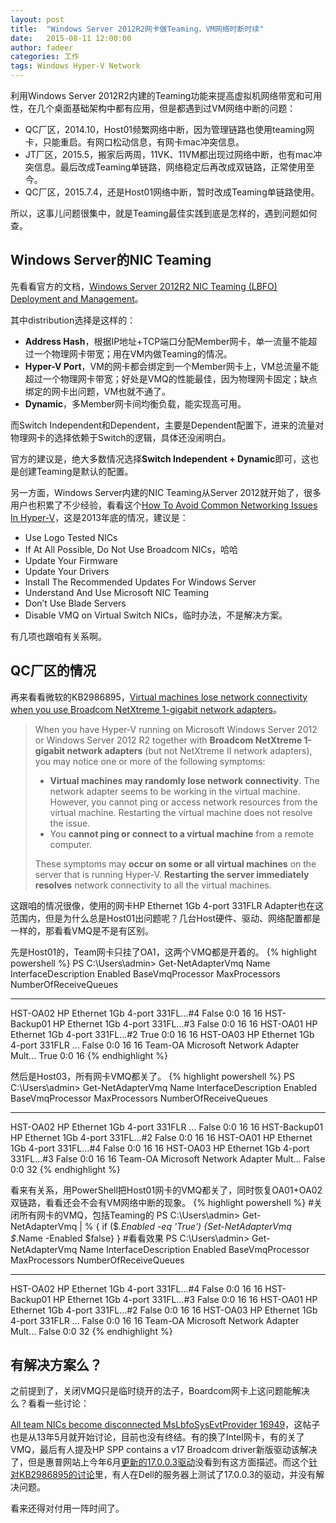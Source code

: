 ```yaml
---
layout: post
title:  "Windows Server 2012R2网卡做Teaming，VM网络时断时续"
date:   2015-08-11 12:00:00
author: fadeer
categories: 工作
tags: Windows Hyper-V Network
---
```


利用Windows Server 2012R2内建的Teaming功能来提高虚拟机网络带宽和可用性，在几个桌面基础架构中都有应用，但是都遇到过VM网络中断的问题：

* QC厂区，2014.10，Host01频繁网络中断，因为管理链路也使用teaming网卡，只能重启。有网口松动信息，有网卡mac冲突信息。
* JT厂区，2015.5，搬家后两周，11VK、11VM都出现过网络中断，也有mac冲突信息。最后改成Teaming单链路，网络稳定后再改成双链路，正常使用至今。
* QC厂区，2015.7.4，还是Host01网络中断，暂时改成Teaming单链路使用。

所以，这事儿问题很集中，就是Teaming最佳实践到底是怎样的，遇到问题如何查。

Windows Server的NIC Teaming
----
先看看官方的文档，[Windows Server 2012R2 NIC Teaming (LBFO) Deployment and Management][teamingguide]。

其中distribution选择是这样的：

* **Address Hash**，根据IP地址+TCP端口分配Member网卡，单一流量不能超过一个物理网卡带宽；用在VM内做Teaming的情况。
* **Hyper-V Port**，VM的网卡都会绑定到一个Member网卡上，VM总流量不能超过一个物理网卡带宽；好处是VMQ的性能最佳，因为物理网卡固定；缺点绑定的网卡出问题，VM也就不通了。
* **Dynamic**，多Member网卡间均衡负载，能实现高可用。

而Switch Independent和Dependent，主要是Dependent配置下，进来的流量对物理网卡的选择依赖于Switch的逻辑，具体还没闹明白。

官方的建议是，绝大多数情况选择**Switch Independent + Dynamic**即可，这也是创建Teaming是默认的配置。

另一方面，Windows Server内建的NIC Teaming从Server 2012就开始了，很多用户也积累了不少经验，看看这个[How To Avoid Common Networking Issues In Hyper-V][commonissue]，这是2013年底的情况，建议是：

* Use Logo Tested NICs
* If At All Possible, Do Not Use Broadcom NICs，哈哈
* Update Your Firmware
* Update Your Drivers
* Install The Recommended Updates For Windows Server
* Understand And Use Microsoft NIC Teaming
* Don’t Use Blade Servers
* Disable VMQ on Virtual Switch NICs，临时办法，不是解决方案。

有几项也跟咱有关系啊。

QC厂区的情况
----
再来看看微软的KB2986895，[Virtual machines lose network connectivity when you use Broadcom NetXtreme 1-gigabit network adapters][KB2986895]。

> When you have Hyper-V running on Microsoft Windows Server 2012 or Windows Server 2012 R2 together with **Broadcom NetXtreme 1-gigabit network adapters** (but not NetXtreme II network adapters), you may notice one or more of the following symptoms:
>
> * **Virtual machines may randomly lose network connectivity**. The network adapter seems to be working in the virtual machine. However, you cannot ping or access network resources from the virtual machine. Restarting the virtual machine does not resolve the issue.
> * You **cannot ping or connect to a virtual machine** from a remote computer.
>
> These symptoms may **occur on some or all virtual machines** on the server that is running Hyper-V. **Restarting the server immediately resolves** network connectivity to all the virtual machines.

这跟咱的情况很像，使用的网卡HP Ethernet 1Gb 4-port 331FLR Adapter也在这范围内，但是为什么总是Host01出问题呢？几台Host硬件、驱动、网络配置都是一样的，那看看VMQ是不是有区别。

先是Host01的，Team网卡只挂了OA1，这两个VMQ都是开着的。
{% highlight powershell %}
PS C:\Users\admin> Get-NetAdapterVmq
Name                           InterfaceDescription              Enabled BaseVmqProcessor MaxProcessors NumberOfReceiveQueues
----                           --------------------              ------- ---------------- ------------- ---------------------
HST-OA02                       HP Ethernet 1Gb 4-port 331FL...#4 False   0:0              16            16
HST-Backup01                   HP Ethernet 1Gb 4-port 331FL...#3 False   0:0              16            16
HST-OA01                       HP Ethernet 1Gb 4-port 331FL...#2 True    0:0              16            16
HST-OA03                       HP Ethernet 1Gb 4-port 331FLR ... False   0:0              16            16
Team-OA                        Microsoft Network Adapter Mult... True    0:0                            16
{% endhighlight %}

然后是Host03，所有网卡VMQ都关了。
{% highlight powershell %}
PS C:\Users\admin> Get-NetAdapterVmq
Name                           InterfaceDescription              Enabled BaseVmqProcessor MaxProcessors NumberOfReceiveQueues
----                           --------------------              ------- ---------------- ------------- ---------------------
HST-OA02                       HP Ethernet 1Gb 4-port 331FLR ... False   0:0              16            16
HST-Backup01                   HP Ethernet 1Gb 4-port 331FL...#2 False   0:0              16            16
HST-OA01                       HP Ethernet 1Gb 4-port 331FL...#4 False   0:0              16            16
HST-OA03                       HP Ethernet 1Gb 4-port 331FL...#3 False   0:0              16            16
Team-OA                        Microsoft Network Adapter Mult... False   0:0                            32
{% endhighlight %}

看来有关系，用PowerShell把Host01网卡的VMQ都关了，同时恢复OA01+OA02双链路，看看还会不会有VM网络中断的现象。
{% highlight powershell %}
#关闭所有网卡的VMQ，包括Teaming的
PS C:\Users\admin> Get-NetAdapterVmq | % { if ($_.Enabled -eq 'True') {Set-NetAdapterVmq $_.Name -Enabled $false} }
#看看效果
PS C:\Users\admin> Get-NetAdapterVmq
Name                           InterfaceDescription              Enabled BaseVmqProcessor MaxProcessors NumberOfReceiveQueues
----                           --------------------              ------- ---------------- ------------- ---------------------
HST-OA02                       HP Ethernet 1Gb 4-port 331FL...#4 False   0:0              16            16
HST-Backup01                   HP Ethernet 1Gb 4-port 331FL...#3 False   0:0              16            16
HST-OA01                       HP Ethernet 1Gb 4-port 331FL...#2 False   0:0              16            16
HST-OA03                       HP Ethernet 1Gb 4-port 331FLR ... False   0:0              16            16
Team-OA                        Microsoft Network Adapter Mult... False   0:0                            32
{% endhighlight %}

有解决方案么？
----
之前提到了，关闭VMQ只是临时绕开的法子，Boardcom网卡上这问题能解决么？看看一些讨论：

[All team NICs become disconnected MsLbfoSysEvtProvider 16949][disconnected]，这帖子也是从13年5月就开始讨论，目前也没有终结。有的换了Intel网卡，有的关了VMQ，最后有人提及HP SPP contains a v17 Broadcom driver新版驱动该解决了，但是惠普网站上今年6月[更新的17.0.0.3驱动][hpdriver]没看到有这方面描述。而这个[针对KB2986895的讨论][aidanfinn]里，有人在Dell的服务器上测试了17.0.0.3的驱动，并没有解决问题。

看来还得对付用一阵时间了。

[KB2986895]: https://support.microsoft.com/en-us/kb/2986895
[aidanfinn]: http://www.aidanfinn.com/2014/07/kb2986895-vms-lose-network-connection-on-ws2012-or-ws2012-r2-hyper-v-when-using-broadcom-1gbe-nics/
[commonissue]: http://www.aidanfinn.com/2013/10/how-to-avoid-networking-issues-in-hyper-v/ 
[teamingguide]: http://www.microsoft.com/en-us/download/details.aspx?id=40319
[disconnected]: https://social.technet.microsoft.com/Forums/office/en-US/e2747e2f-2bff-4c69-91d3-d33d60bad225/all-team-nics-become-disconnected-mslbfosysevtprovider-16949?forum=winserver8gen
[hpdriver]: https://h20565.www2.hpe.com/hpsc/swd/public/detail?swItemId=MTX_de344f22b2c245ec859d7821e3#tab3


